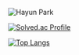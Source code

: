 ![Hayun Park](https://capsule-render.vercel.app/api?type=venom&height=200&text=Hayun%20Park.&fontSize=70&color=0:8871e5,100:b678c4&stroke=b678c4)


[![Solved.ac Profile](http://mazassumnida.wtf/api/v2/generate_badge?boj=gkahsdl)](https://solved.ac/gkahsdl/)

[![Top Langs](https://github-readme-stats.vercel.app/api/top-langs/?username=Hayun218&layout=compact)](https://github.com/Hayun218/github-readme-stats)

